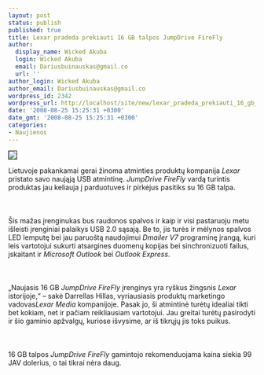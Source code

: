 ```yaml
---
layout: post
status: publish
published: true
title: Lexar pradeda prekiauti 16 GB talpos JumpDrive FireFly
author:
  display_name: Wicked Akuba
  login: Wicked Akuba
  email: Dariusbuinauskas@gmail.co
  url: ''
author_login: Wicked Akuba
author_email: Dariusbuinauskas@gmail.co
wordpress_id: 2342
wordpress_url: http://localhost/site/new/lexar_pradeda_prekiauti_16_gb_talpos_jumpdrive_firefly/
date: '2008-08-25 15:25:31 +0300'
date_gmt: '2008-08-25 15:25:31 +0300'
categories:
- Naujienos
---
```

<div class="imgright"><img src="http://www.technews.lt/upl/Failai/Lexar_usb.jpg" border="1"></div>
<p>Lietuvoje pakankamai gerai žinoma atminties produktų kompanija <i>Lexar</i> pristato savo naująją USB atmintinę. <i>JumpDrive FireFly</i> vardą turintis produktas jau keliauja į parduotuves ir pirkėjus pasitiks su 16 GB talpa.<br />
<br><br />
<br>Šis mažas įrenginukas bus raudonos spalvos ir kaip ir visi pastaruoju metu išleisti įrenginiai palaikys USB 2.0 sąsają. Be to, jis turės ir mėlynos spalvos LED lemputę bei jau paruoštą naudojimui <i>Dmailer V7</i> programinę įrangą, kuri leis vartotojui sukurti atsargines duomenų kopijas bei sinchronizuoti failus, įskaitant ir <i>Microsoft Outlook</i> bei <i>Outlook Express</i>.<br />
<br><br />
<br>„Naujasis 16 GB <i>JumpDrive FireFly</i> įrenginys yra ryškus žingsnis <i>Lexar</i> istorijoje,“ – sakė Darrellas Hillas, vyriausiasis produktų marketingo vadovas<i>Lexar Media</i> kompanijoje. Pasak jo, ši atmintinė turėtų idealiai tikti bet kokiam, net ir pačiam reikliausiam vartotojui. Jau greitai turėtų pasirodyti ir šio gaminio apžvalgų, kuriose išvysime, ar iš tikrųjų jis toks puikus.<br />
<br><br />
<br>16 GB talpos <i>JumpDrive FireFly</i> gamintojo rekomenduojama kaina siekia 99 JAV dolerius, o tai tikrai nėra daug.<br />
<br><br />
<br><br />
<br></p>
